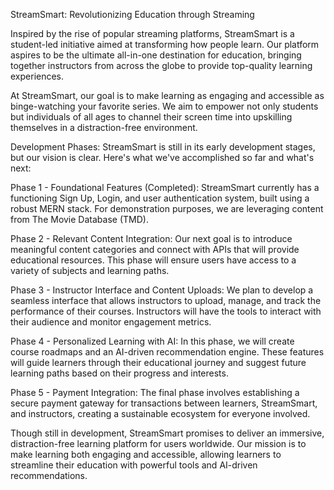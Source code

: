 StreamSmart: Revolutionizing Education through Streaming

Inspired by the rise of popular streaming platforms, StreamSmart is a student-led initiative aimed at transforming
how people learn. Our platform aspires to be the ultimate all-in-one destination for education, bringing together 
instructors from across the globe to provide top-quality learning experiences.

At StreamSmart, our goal is to make learning as engaging and accessible as binge-watching your favorite series.
We aim to empower not only students but individuals of all ages to channel their screen time into upskilling
themselves in a distraction-free environment.

Development Phases: StreamSmart is still in its early development stages, but our vision is clear. Here's what 
we've accomplished so far and what's next:

Phase 1 - Foundational Features (Completed):
StreamSmart currently has a functioning Sign Up, Login, and user authentication system, built using a robust 
MERN stack. For demonstration purposes, we are leveraging content from The Movie Database (TMD).

Phase 2 - Relevant Content Integration:
Our next goal is to introduce meaningful content categories and connect with APIs that will provide educational
resources. This phase will ensure users have access to a variety of subjects and learning paths.

Phase 3 - Instructor Interface and Content Uploads:
We plan to develop a seamless interface that allows instructors to upload, manage, and track the
performance of their courses. Instructors will have the tools to interact with their audience and 
monitor engagement metrics.

Phase 4 - Personalized Learning with AI:
In this phase, we will create course roadmaps and an AI-driven recommendation engine.
These features will guide learners through their educational journey and suggest future learning paths
based on their progress and interests.

Phase 5 - Payment Integration:
The final phase involves establishing a secure payment gateway for transactions between learners, StreamSmart, and 
instructors, creating a sustainable ecosystem for everyone involved.

Though still in development, StreamSmart promises to deliver an immersive, distraction-free learning
platform for users worldwide. Our mission is to make learning both engaging and accessible, allowing 
learners to streamline their education with powerful tools and AI-driven recommendations.
